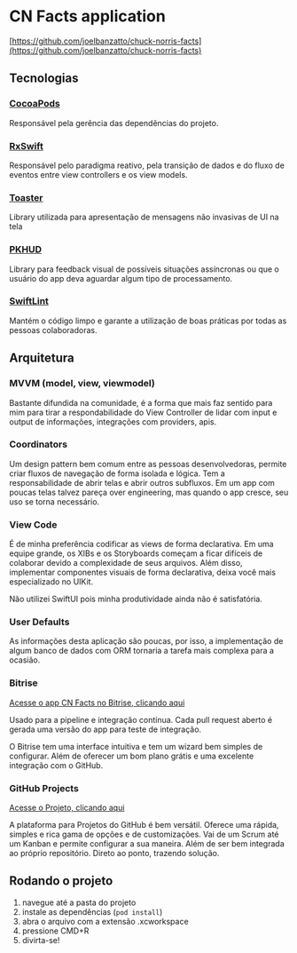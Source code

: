 # CN Facts application
[https://github.com/joelbanzatto/chuck-norris-facts](https://github.com/joelbanzatto/chuck-norris-facts)

## Tecnologias

### [CocoaPods](https://cocoapods.org/)
Responsável pela gerência das dependências do projeto.

### [RxSwift](https://github.com/ReactiveX/RxSwift)
Responsável pelo paradigma reativo, pela transição de dados e do fluxo de eventos entre view controllers e os view models.

### [Toaster](https://github.com/devxoul/Toaster)
Library utilizada para apresentação de mensagens não invasivas de UI na tela

### [PKHUD](https://github.com/pkluz/PKHUD)
Library para feedback visual de possíveis situações assíncronas ou que o usuário do app deva aguardar algum tipo de processamento.

### [SwiftLint](https://github.com/realm/SwiftLint)
Mantém o código limpo e garante a utilização de boas práticas por todas as pessoas colaboradoras.

## Arquitetura

### MVVM (model, view, viewmodel)
Bastante difundida na comunidade, é a forma que mais faz sentido para mim para tirar a respondabilidade do View Controller de lidar com input e output de informações, integrações com providers, apis.

### Coordinators
Um design pattern bem comum entre as pessoas desenvolvedoras, permite criar fluxos de navegação de forma isolada e lógica. Tem a responsabilidade de abrir telas e abrir outros subfluxos. Em um app com poucas telas talvez pareça over engineering, mas quando o app cresce, seu uso se torna necessário.

### View Code
É de minha preferência codificar as views de forma declarativa. Em uma equipe grande, os XIBs e os Storyboards começam a ficar difíceis de colaborar devido a complexidade de seus arquivos. Além disso, implementar componentes visuais de forma declarativa, deixa você mais especializado no UIKit.

Não utilizei SwiftUI pois minha produtividade ainda não é satisfatória.

### User Defaults
As informações desta aplicação são poucas, por isso, a implementação de algum banco de dados com ORM tornaria a tarefa mais complexa para a ocasião. 

### Bitrise

[Acesse o app CN Facts no Bitrise, clicando aqui](https://app.bitrise.io/app/a1e311c4dd1b4974#/)

Usado para a pipeline e integração contínua. Cada pull request aberto é gerada uma versão do app para teste de integração.

O Bitrise tem uma interface intuitiva e tem um wizard bem simples de configurar. Além de oferecer um bom plano grátis e uma excelente integração com o GitHub.

### GitHub Projects

[Acesse o Projeto, clicando aqui](https://github.com/joelbanzatto/chuck-norris-facts/projects/1)

A plataforma para Projetos do GitHub é bem versátil. Oferece uma rápida, simples e rica gama de opções e de customizações. Vai de um Scrum até um Kanban e permite configurar a sua maneira. Além de ser bem integrada ao próprio repositório. Direto ao ponto, trazendo solução.


## Rodando o projeto

1. navegue até a pasta do projeto
2. instale as dependências (`pod install`)
3. abra o arquivo com a extensão .xcworkspace
4. pressione CMD+R
5. divirta-se!

